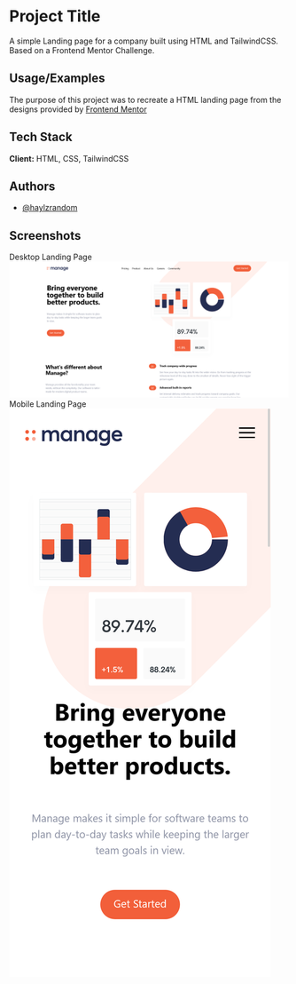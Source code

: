 # Project Title

A simple Landing page for a company built using HTML and TailwindCSS. Based on a
Frontend Mentor Challenge.

## Usage/Examples

The purpose of this project was to recreate a HTML landing page from the designs
provided by
[Frontend Mentor](https://www.frontendmentor.io/challenges/manage-landing-page-SLXqC6P5)

## Tech Stack

**Client:** HTML, CSS, TailwindCSS

## Authors

- [@haylzrandom](https://www.github.com/haylzrandom)

## Screenshots
Desktop Landing Page
![Desktop Landing Screenshot](./screenshots/Desktop-Landing.png)
Mobile Landing Page
![Mobile Landing Screenshot](./screenshots/Mobile-Landing.png)
